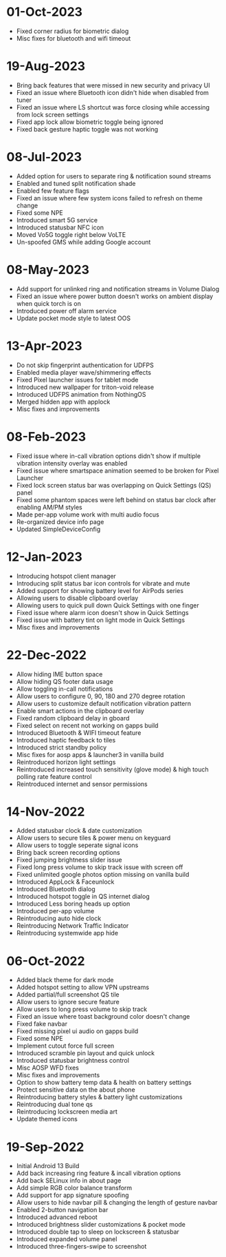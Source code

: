 # 01-Oct-2023
- Fixed corner radius for biometric dialog
- Misc fixes for bluetooth and wifi timeout

# 19-Aug-2023
- Bring back features that were missed in new security and privacy UI
- Fixed an issue where Bluetooth icon didn't hide when disabled from tuner
- Fixed an issue where LS shortcut was force closing while accessing from lock screen settings
- Fixed app lock allow biometric toggle being ignored
- Fixed back gesture haptic toggle was not working

# 08-Jul-2023
- Added option for users to separate ring & notification sound streams
- Enabled and tuned split notification shade
- Enabled few feature flags
- Fixed an issue where few system icons failed to refresh on theme change
- Fixed some NPE
- Introduced smart 5G service
- Introduced statusbar NFC icon
- Moved Vo5G toggle right below VoLTE
- Un-spoofed GMS while adding Google account

# 08-May-2023
- Add support for unlinked ring and notification streams in Volume Dialog
- Fixed an issue where power button doesn't works on ambient display when quick torch is on
- Introduced power off alarm service
- Update pocket mode style to latest OOS

# 13-Apr-2023
- Do not skip fingerprint authentication for UDFPS
- Enabled media player wave/shimmering effects
- Fixed Pixel launcher issues for tablet mode
- Introduced new wallpaper for triton-void release
- Introduced UDFPS animation from NothingOS
- Merged hidden app with applock
- Misc fixes and improvements

# 08-Feb-2023
- Fixed issue where in-call vibration options didn't show if multiple vibration intensity overlay was enabled
- Fixed issue where smartspace animation seemed to be broken for Pixel Launcher
- Fixed lock screen status bar was overlapping on Quick Settings (QS) panel
- Fixed some phantom spaces were left behind on status bar clock after enabling AM/PM styles
- Made per-app volume work with multi audio focus
- Re-organized device info page
- Updated SimpleDeviceConfig

# 12-Jan-2023
- Introducing hotspot client manager
- Introducing split status bar icon controls for vibrate and mute
- Added support for showing battery level for AirPods series
- Allowing users to disable clipboard overlay
- Allowing users to quick pull down Quick Settings with one finger
- Fixed issue where alarm icon doesn't show in Quick Settings
- Fixed issue with battery tint on light mode in Quick Settings
- Misc fixes and improvements

# 22-Dec-2022
- Allow hiding IME button space
- Allow hiding QS footer data usage
- Allow toggling in-call notifications
- Allow users to configure 0, 90, 180 and 270 degree rotation
- Allow users to customize default notification vibration pattern
- Enable smart actions in the clipboard overlay
- Fixed random clipboard delay in gboard
- Fixed select on recent not working on gapps build
- Introduced Bluetooth & WIFI timeout feature
- Introduced haptic feedback to tiles
- Introduced strict standby policy
- Misc fixes for aosp apps & launcher3 in vanilla build
- Reintroduced horizon light settings
- Reintroduced increased touch sensitivity (glove mode) & high touch polling rate feature control
- Reintroduced internet and sensor permissions

# 14-Nov-2022
- Added statusbar clock & date customization
- Allow users to secure tiles & power menu on keyguard
- Allow users to toggle seperate signal icons
- Bring back screen recording options
- Fixed jumping brightness slider issue
- Fixed long press volume to skip track issue with screen off
- Fixed unlimited google photos option missing on vanilla build
- Introduced AppLock & Faceunlock
- Introduced Bluetooth dialog
- Introduced hotspot toggle in QS internet dialog
- Introduced Less boring heads up option
- Introduced per-app volume
- Reintroducing auto hide clock
- Reintroducing Network Traffic Indicator
- Reintroducing systemwide app hide

# 06-Oct-2022
- Added black theme for dark mode
- Added hotspot setting to allow VPN upstreams
- Added partial/full screenshot QS tile
- Allow users to ignore secure feature
- Allow users to long press volume to skip track
- Fixed an issue where toast background color doesn't change
- Fixed fake navbar
- Fixed missing pixel ui audio on gapps build
- Fixed some NPE
- Implement cutout force full screen
- Introduced scramble pin layout and quick unlock
- Introduced statusbar brightness control
- Misc AOSP WFD fixes
- Misc fixes and improvements
- Option to show battery temp data & health on battery settings
- Protect sensitive data on the about phone
- Reintroducing battery styles & battery light customizations
- Reintroducing dual tone qs
- Reintroducing lockscreen media art
- Update themed icons

# 19-Sep-2022
- Initial Android 13 Build
- Add back increasing ring feature & incall vibration options
- Add back SELinux info in about page
- Add simple RGB color balance transform
- Add support for app signature spoofing
- Allow users to hide navbar pill & changing the length of gesture navbar
- Enabled 2-button navigation bar
- Introduced advanced reboot
- Introduced brightness slider customizations & pocket mode
- Introduced double tap to sleep on lockscreen & statusbar
- Introduced expanded volume panel
- Introduced three-fingers-swipe to screenshot
